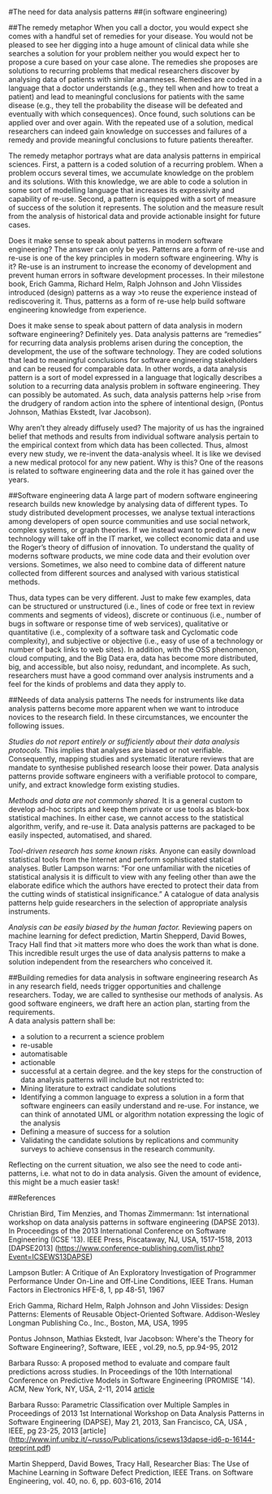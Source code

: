 #The need for data analysis patterns
##(in software engineering)

##The remedy metaphor
When you call a doctor, you would expect she comes with a handful set of remedies for your disease.  You would not be pleased to see her digging into a huge amount of clinical data while she searches a solution for your problem neither you would expect her to propose a cure based on your case alone.  The remedies she proposes are solutions to recurring problems that medical researchers discover by analysing data of patients with similar anamneses. Remedies are coded in a language that a doctor understands (e.g., they tell when and how to treat a patient) and lead to meaningful conclusions for patients with the same disease (e.g., they tell the probability the disease will be defeated and eventually with which consequences).  Once found, such solutions can be applied over and over again. With the repeated use of a solution, medical researchers can indeed gain knowledge on successes and failures of a remedy and provide meaningful conclusions to future patients thereafter.   

The remedy metaphor portrays what are data analysis patterns in empirical sciences.  First, a pattern is a coded solution of a recurring problem. When a problem occurs several times, we accumulate knowledge on the problem and its solutions. With this knowledge, we are able to code a solution in some sort of modelling language that increases its expressivity and capability of re-use.  Second, a pattern is equipped with a sort of measure of success of the solution it represents.  The solution and the measure result from the analysis of historical data and provide actionable insight for future cases. 
 
Does it make sense to speak about patterns in modern software engineering?  The answer can only be yes.  Patterns are a form of re-use and re-use is one of the key principles in modern software engineering. Why is it?  Re-use is an instrument to  increase the economy  of development and prevent human errors in software development processes. In their milestone book, Erich Gamma, Richard Helm, Ralph Johnson and John Vlissides  introduced (design) patterns as a way >to reuse the experience instead of rediscovering it. 
Thus, patterns as a form of re-use  help build software engineering knowledge from experience.

Does it make sense to speak about pattern of data analysis in modern software engineering?  Definitely yes.  Data analysis patterns are “remedies” for recurring data analysis problems arisen during the conception, the development, the use of the software technology.  They are coded solutions  that lead to meaningful conclusions for software engineering stakeholders and can be reused for comparable data. In other words,  a data analysis pattern is a sort of model expressed in a language that logically describes a solution to a recurring data analysis problem in software engineering. They can possibly be automated. As such, data analysis patterns help  >rise from the drudgery of random action into the sphere of intentional design, (Pontus Johnson, Mathias Ekstedt, Ivar Jacobson).

Why aren’t they already diffusely used? The majority of us has the ingrained belief that  methods and results from individual software analysis pertain to the empirical context from which data has been collected. Thus, almost every new study, we re-invent the data-analysis wheel. It is like we devised a new medical protocol for any new patient. Why is this? One of the reasons is related to software engineering data and the role it has gained over the years. 

##Software engineering data
A large part of modern software engineering research builds new knowledge by analysing data of different types. To study distributed development processes, we analyse textual interactions among developers of open source communities and use social network, complex systems, or graph theories. If we instead want to predict if a new technology will take off in the IT market, we collect economic data and use the Roger’s theory of diffusion of innovation. To understand the quality of moderns software products, we mine code data and their evolution over versions. Sometimes, we also need to combine data of different nature collected from different sources and analysed with various statistical methods. 

Thus, data types can be very different. Just to make few examples, data can be structured or unstructured (i.e., lines of code or free text in review comments and segments of videos), discrete or continuous (i.e., number of bugs in software or response time of web services), qualitative or quantitative (i.e., complexity of a software task and Cyclomatic code complexity), and subjective or objective (i.e., easy of use of a technology or number of back links to web sites). In addition, with the OSS phenomenon, cloud computing, and the Big Data era, data has become more distributed, big, and accessible, but also noisy, redundant, and incomplete. As such, researchers must have a good command over analysis instruments and a feel for the kinds of problems and data they apply to.

##Needs of data analysis patterns
The needs for instruments like data analysis patterns become more apparent when we want to introduce novices to the research field. In these circumstances, we encounter the following issues. 

*Studies do not report entirely or sufficiently about their data analysis protocols.* This implies that analyses are biased or not verifiable. Consequently, mapping studies and systematic literature reviews that are mandate to synthesise published research loose their power. Data analysis patterns provide software engineers with a verifiable protocol to compare, unify, and extract knowledge form existing studies.

*Methods and data are not commonly shared.* It is a general custom to develop ad-hoc scripts and keep them private or use tools as black-box statistical machines. In either case, we cannot access to the statistical algorithm, verify, and re-use it. Data analysis patterns are packaged to be easily inspected, automatised, and shared. 

*Tool-driven research has some known risks.* Anyone can easily download statistical tools from the Internet and perform sophisticated statical analyses. Butler Lampson warns: “For one unfamiliar with the niceties of statistical analysis it is difficult to view with any feeling other than awe the elaborate edifice which the authors have erected to protect their data from the cutting winds of statistical insignificance.” A catalogue of data analysis patterns help guide researchers in the selection of appropriate analysis instruments. 

*Analysis can be easily biased by the human factor.*  Reviewing  papers on machine learning for defect prediction, Martin Shepperd, David Bowes, Tracy Hall find that >it matters more who does the work than what is done. 
This incredible result urges the use of data analysis patterns to make a solution independent from the researchers who conceived it. 

##Building remedies for data analysis in software engineering research
As in any research field, needs trigger opportunities and challenge researchers.  Today, we are called to synthesise our methods of analysis. 
As good software engineers, we draft here an action plan, starting from the requirements.  
A  data analysis pattern shall be: 
- a solution to a recurrent a science problem
- re-usable
- automatisable
- actionable
- successful at a certain degree. 
and the  key steps for the construction of  data analysis patterns will include but not restricted to:
- Mining literature to extract candidate solutions
- Identifying a common language to express a solution in a form that software engineers can easily understand and re-use. For instance, we can think of annotated UML or algorithm notation expressing the logic of the analysis
- Defining a measure of success for a solution 
- Validating the candidate solutions by replications and community surveys to achieve consensus in the research community. 

Reflecting on the current situation, we also see the need to code anti-patterns, i.e. what not to do in data analysis. Given the amount of evidence, this might be a much easier task!

##References

Christian Bird, Tim Menzies, and Thomas Zimmermann:  1st international workshop on data analysis patterns in software engineering (DAPSE 2013). In Proceedings of the 2013 International Conference on Software Engineering (ICSE '13). IEEE Press, Piscataway, NJ, USA, 1517-1518, 2013 [DAPSE2013] (https://www.conference-publishing.com/list.php?Event=ICSEWS13DAPSE)

Lampson Butler: A Critique of An Exploratory Investigation of Programmer Performance Under On-Line and Off-Line Conditions, IEEE Trans. Human Factors in Electronics HFE-8, 1, pp 48-51, 1967 

Erich Gamma, Richard Helm, Ralph Johnson and John Vlissides: Design Patterns: Elements of Reusable Object-Oriented Software. Addison-Wesley Longman Publishing Co., Inc., Boston, MA, USA, 1995 

Pontus Johnson, Mathias Ekstedt, Ivar Jacobson: Where's the Theory for Software Engineering?, Software, IEEE , vol.29, no.5, pp.94-95,  2012

Barbara Russo: A proposed method to evaluate and compare fault predictions across studies. In Proceedings of the 10th International Conference on Predictive Models in Software Engineering (PROMISE '14). ACM, New York, NY, USA, 2-11, 2014 [article](http://www.inf.unibz.it/~russo/Publications/Russo2014.pdf)

Barbara Russo: Parametric Classification over Multiple Samples in Proceedings  of 2013 1st International Workshop on Data Analysis Patterns in Software Engineering (DAPSE), May 21, 2013, San Francisco, CA, USA , IEEE, pg 23-25, 2013 [article] (http://www.inf.unibz.it/~russo/Publications/icsews13dapse-id6-p-16144-preprint.pdf)

Martin Shepperd, David Bowes, Tracy Hall, Researcher Bias: The Use of Machine Learning in Software Defect Prediction, IEEE Trans. on Software Engineering, vol. 40, no. 6, pp. 603-616,  2014 